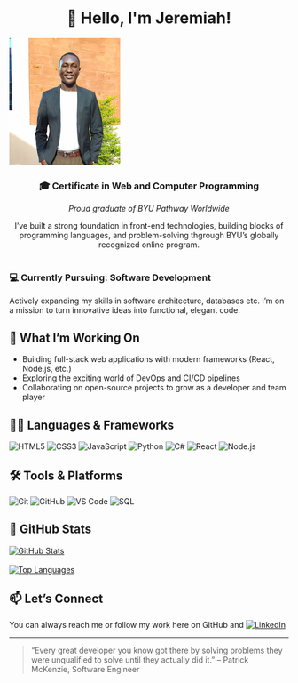 # <div align="center">👋 Hello, I'm Jeremiah!</div>
![Tech-Inspired Banner](https://github.com/Jerryjmk14/wdd231/blob/9a8de86ec831f5ee053157415b9c43fc7a6b6ac7/images/profile.jpg)

### **<div align="center">🎓 Certificate in Web and Computer Programming</div>** 
_<div align="center">Proud graduate of BYU Pathway Worldwide</div>_  

<div align="center">I’ve built a strong foundation in front-end technologies, building blocks of programming languages, and problem-solving thgrough BYU’s globally recognized online program. </div> <br>

### 💻 **Currently Pursuing: Software Development** <br>
Actively expanding my skills in software architecture, databases etc. I’m on a mission to turn innovative ideas into functional, elegant code.

## 🚀 What I’m Working On
- Building full-stack web applications with modern frameworks (React, Node.js, etc.)
- Exploring the exciting world of DevOps and CI/CD pipelines
- Collaborating on open-source projects to grow as a developer and team player

## 👨‍💻 Languages & Frameworks

![HTML5](https://img.shields.io/badge/HTML5-E34F26?style=for-the-badge&logo=html5&logoColor=white)
![CSS3](https://img.shields.io/badge/CSS3-1572B6?style=for-the-badge&logo=css3&logoColor=white)
![JavaScript](https://img.shields.io/badge/JavaScript-F7DF1E?style=for-the-badge&logo=javascript&logoColor=black)
![Python](https://img.shields.io/badge/Python-3776AB?style=for-the-badge&logo=python&logoColor=white)
![C#](https://img.shields.io/badge/C%23-239120?style=for-the-badge&logo=c-sharp&logoColor=white)
![React](https://img.shields.io/badge/React-61DAFB?style=for-the-badge&logo=react&logoColor=black)
![Node.js](https://img.shields.io/badge/Node.js-339933?style=for-the-badge&logo=node.js&logoColor=white)

## 🛠️ Tools & Platforms

![Git](https://img.shields.io/badge/Git-F05032?style=for-the-badge&logo=git&logoColor=white)
![GitHub](https://img.shields.io/badge/GitHub-181717?style=for-the-badge&logo=github&logoColor=white)
![VS Code](https://img.shields.io/badge/VS_Code-007ACC?style=for-the-badge&logo=visual-studio-code&logoColor=white)
![SQL](https://img.shields.io/badge/SQL-4479A1?style=for-the-badge&logo=postgresql&logoColor=white)

## 🚀 GitHub Stats

[![GitHub Stats](https://github-readme-stats.vercel.app/api?username=jerryjmk14&theme=dark&show_icons=true)](https://github.com/jerryjmk14)
<br>
<br>
[![Top Languages](https://github-readme-stats.vercel.app/api/top-langs/?username=jerryjmk14&theme=dark)](https://github.com/jerryjmk14)

## 📫 Let’s Connect
You can always reach me or follow my work here on GitHub and [![LinkedIn](https://img.shields.io/badge/LinkedIn-blue?logo=linkedin)](https://www.linkedin.com/in/jeremiah-egwa)

---

> “Every great developer you know got there by solving problems they were unqualified to solve until they actually did it.” – Patrick McKenzie, Software Engineer


